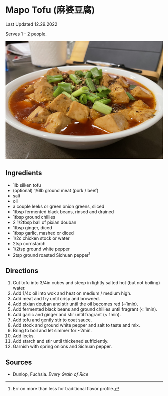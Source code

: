 # Mapo Tofu (麻婆豆腐)

Last Updated 12.29.2022

Serves 1 - 2 people.

![mapo_tofu](/assets/mapo_tofu.jpg)

## Ingredients

* 1lb silken tofu
* (optional) 1/6lb ground meat (pork / beef)
* salt
* oil
* a couple leeks or green onion greens, sliced
* 1tbsp fermented black beans, rinsed and drained
* 1tbsp ground chillies
* 2 1/2tbsp ball of pixian douban
* 1tbsp ginger, diced
* 1tbsp garlic, mashed or diced
* 1/2c chicken stock or water
* 2tsp cornstarch
* 1/2tsp ground white pepper
* 2tsp ground roasted Sichuan pepper[^1]

## Directions

1. Cut tofu into 3/4in cubes and steep in lightly salted hot (but not boiling)
   water.
1. Add 1/4c oil into wok and heat on medium / medium high.
1. Add meat and fry until crisp and browned.
1. Add pixian douban and stir until the oil becomes red (~1min).
1. Add fermented black beans and ground chillies until fragrant (< 1min).
1. Add garlic and ginger and stir until fragrant (< 1min).
1. Add tofu and gently stir to coat sauce.
1. Add stock and ground white pepper and salt to taste and mix.
1. Bring to boil and let simmer for ~2min.
1. Add leeks.
1. Add starch and stir until thickened sufficiently.
1. Garnish with spring onions and Sichuan pepper.

[^1]: Err on more than less for traditional flavor profile.

## Sources

* Dunlop, Fuchsia. _Every Grain of Rice_
